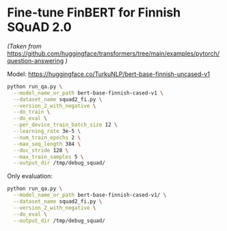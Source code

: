 # Fine-tune FinBERT for Finnish SQuAD 2.0

_(Taken from_ https://github.com/huggingface/transformers/tree/main/examples/pytorch/question-answering _)_

Model: https://huggingface.co/TurkuNLP/bert-base-finnish-uncased-v1

```bash
python run_qa.py \
  --model_name_or_path bert-base-finnish-cased-v1 \
  --dataset_name squad2_fi.py \
  --version_2_with_negative \
  --do_train \
  --do_eval \
  --per_device_train_batch_size 12 \
  --learning_rate 3e-5 \
  --num_train_epochs 2 \
  --max_seq_length 384 \
  --doc_stride 128 \
  --max_train_samples 5 \
  --output_dir /tmp/debug_squad/
```

Only evaluation:

```bash
python run_qa.py \
  --model_name_or_path bert-base-finnish-cased-v1/ \
  --dataset_name squad2_fi.py \
  --version_2_with_negative \
  --do_eval \
  --output_dir /tmp/debug_squad/
```
